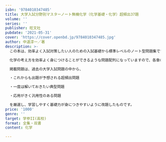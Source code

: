 ```yaml
---
isbn: '9784010347485'
title: 大学入試分野別マスターノート無機化学（化学基礎・化学）超頻出37題
volume: ''
series: ''
publisher: 旺文社
pubdate: '2021-05-31'
cover: 'https://cover.openbd.jp/9784010347485.jpg'
author: 中道淳一／著
description: >-
  この本は、効率よく入試対策したい人のための入試基礎から標準レベルのノート型問題集です。

  化学の考え方を効率よく身につけることができるような問題配列になっていますので、各章の「例１」から順番に学習することをおススメします。化学的な現象の見方、問題の解き方が理解できるようになります。

  掲載問題は、過去の大学入試問題の中から、

  ・これからも出題が予想される超頻出問題

  ・一度は解いておきたい典型問題

  ・応用がきく汎用性のある問題

  を厳選し、学習しやすく基礎力が身につきやすいように改題したものです。
price: '1000'
genre: ''
target: 学参II(高校)
format: 全集・双書
content: 化学

---
```

